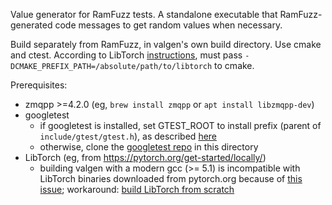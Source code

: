 Value generator for RamFuzz tests.  A standalone executable that
RamFuzz-generated code messages to get random values when necessary.

Build separately from RamFuzz, in valgen's own build directory.  Use cmake and
ctest.  According to LibTorch
[instructions](https://pytorch.org/cppdocs/installing.html), must pass
`-DCMAKE_PREFIX_PATH=/absolute/path/to/libtorch` to cmake.

Prerequisites:
- zmqpp >=4.2.0 (eg, `brew install zmqpp` or `apt install libzmqpp-dev`)
- googletest
  + if googletest is installed, set GTEST_ROOT to install prefix (parent of
    `include/gtest/gtest.h`), as described
    [here](https://cmake.org/cmake/help/latest/module/FindGTest.html)
  + otherwise, clone the [googletest repo](https://github.com/google/googletest)
    in this directory
- LibTorch (eg, from https://pytorch.org/get-started/locally/)
  + building valgen with a modern gcc (>= 5.1) is incompatible with LibTorch
    binaries downloaded from pytorch.org because of
    [this issue](https://discuss.pytorch.org/t/issues-linking-with-libtorch-c-11-abi/29510);
    workaround:
    [build LibTorch from scratch](https://github.com/pytorch/pytorch#from-source)

